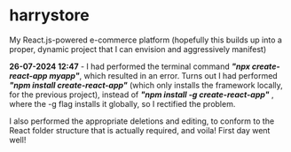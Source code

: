 # harrystore

My React.js-powered e-commerce platform (hopefully this builds up into a proper, dynamic project that I can envision and aggressively manifest)

<b>26-07-2024 12:47</b> - I had performed the terminal command <b><i>"npx create-react-app myapp"</i></b>, which resulted in an error. Turns out I had performed <b><i>"npm install create-react-app"</i></b> (which only installs the framework locally, for the previous project), instead of <b><i>"npm install -g create-react-app"</i></b> , where the -g flag installs it globally, so I rectified the problem. 
<p>I also performed the appropriate deletions and editing, to conform to the React folder structure that is actually required, and voila! First day went well!</p>
